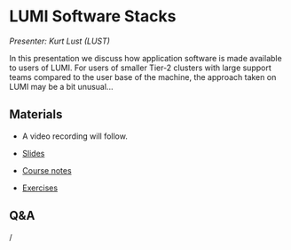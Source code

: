 # LUMI Software Stacks

*Presenter: Kurt Lust (LUST)*

In this presentation we discuss how application software is made available to
users of LUMI. For users of smaller Tier-2 clusters with large support teams compared
to the user base of the machine, the approach taken on LUMI may be a bit unusual...


## Materials

<!--
Materials will be made available after the lecture
-->

<!--
<video src="https://462000265.lumidata.eu/2day-next/recordings/05-SoftwareStacks.mp4" controls="controls">
</video>
-->
-   A video recording will follow.

-   [Slides](https://462000265.lumidata.eu/2day-next/files/LUMI-2day-next-05-SoftwareStacks.pdf)

-   [Course notes](05-SoftwareStacks.md)

-   [Exercises](E05-SoftwareStacks.md)


## Q&A

/

